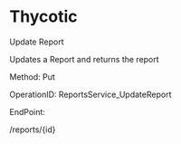 #     Thycotic


Update Report

Updates a Report and returns the report

Method: Put

OperationID: ReportsService_UpdateReport

EndPoint:

/reports/{id}
